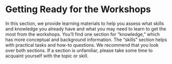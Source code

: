 Getting Ready for the Workshops
=======================

In this section, we provide learning materials to help you assess what skills and knowledge you already have and what you may need to learn to get the most from the workshops. You’ll find one section for “knowledge,” which has more conceptual and background information. The “skills” section helps with practical tasks and how-to questions. We recommend that you look over both sections. If a section is unfamiliar, please take some time to acquaint yourself with the topic or skill.    